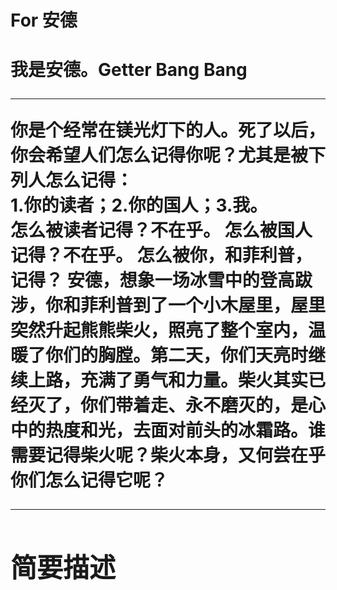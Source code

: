 <h1/>For 安德<h1/>
我是安德。Getter Bang Bang
<hr/>
<div>你是个经常在镁光灯下的人。死了以后，你会希望人们怎么记得你呢？尤其是被下列人怎么记得：<div/>
<div>1.你的读者；2.你的国人；3.我。<div/>
<div>怎么被读者记得？不在乎。 怎么被国人记得？不在乎。 怎么被你，和菲利普，记得？ 安德，想象一场冰雪中的登高跋涉，你和菲利普到了一个小木屋里，屋里突然升起熊熊柴火，照亮了整个室内，温 暖了你们的胸膛。第二天，你们天亮时继续上路，充满了勇气和力量。柴火其实已经灭了，你们带着走、永不磨灭的，是心中的热度和光，去面对前头的冰霜路。谁需要记得柴火呢？柴火本身，又何尝在乎你们怎么记得它呢？<div/>
<hr/>
 <h2>简要描述<h2/>
